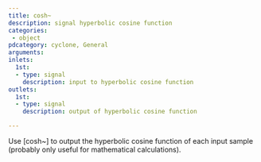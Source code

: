 ```yaml
---
title: cosh~
description: signal hyperbolic cosine function
categories:
 - object
pdcategory: cyclone, General
arguments:
inlets:
  1st:
  - type: signal
    description: input to hyperbolic cosine function
outlets:
  1st:
  - type: signal
    description: output of hyperbolic cosine function

---
```


Use [cosh~] to output the hyperbolic cosine function of each input sample (probably only useful for mathematical calculations).


